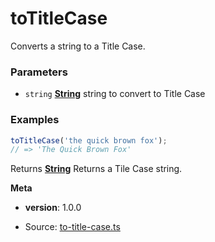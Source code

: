 <!-- Generated by documentation.js. Update this documentation by updating the source code. -->

# toTitleCase

Converts a string to a Title Case.

### Parameters

*   `string` **[String][1]** string to convert to Title Case

### Examples

```javascript
toTitleCase('the quick brown fox');
// => 'The Quick Brown Fox'
```

Returns **[String][1]** Returns a Tile Case string.

**Meta**

*   **version**: 1.0.0

[1]: https://developer.mozilla.org/docs/Web/JavaScript/Reference/Global_Objects/String


* Source: [to-title-case.ts](https://github.com/iamdevlinph/common-utils-pkg/blob/main/src/to-title-case/to-title-case.ts#L16-L22)